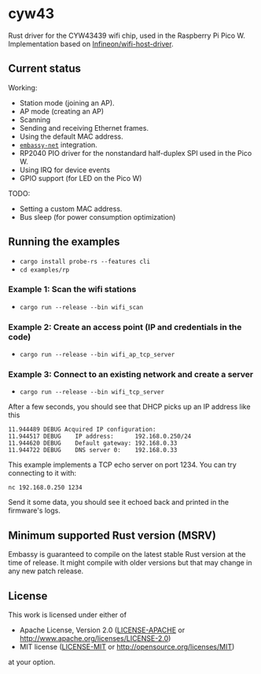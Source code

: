# cyw43

Rust driver for the CYW43439 wifi chip, used in the Raspberry Pi Pico W. Implementation based on [Infineon/wifi-host-driver](https://github.com/Infineon/wifi-host-driver).

## Current status

Working:

- Station mode (joining an AP).
- AP mode (creating an AP)
- Scanning
- Sending and receiving Ethernet frames.
- Using the default MAC address.
- [`embassy-net`](https://embassy.dev) integration.
- RP2040 PIO driver for the nonstandard half-duplex SPI used in the Pico W.
- Using IRQ for device events
- GPIO support (for LED on the Pico W)

TODO:

- Setting a custom MAC address.
- Bus sleep (for power consumption optimization)

## Running the examples

- `cargo install probe-rs --features cli`
- `cd examples/rp`
### Example 1: Scan the wifi stations
- `cargo run --release --bin wifi_scan`
### Example 2: Create an access point (IP and credentials in the code)
- `cargo run --release --bin wifi_ap_tcp_server`
### Example 3: Connect to an existing network and create a server
- `cargo run --release --bin wifi_tcp_server`

After a few seconds, you should see that DHCP picks up an IP address like this
```
11.944489 DEBUG Acquired IP configuration:
11.944517 DEBUG    IP address:      192.168.0.250/24
11.944620 DEBUG    Default gateway: 192.168.0.33
11.944722 DEBUG    DNS server 0:    192.168.0.33
```
This example implements a TCP echo server on port 1234. You can try connecting to it with:
```
nc 192.168.0.250 1234
```
Send it some data, you should see it echoed back and printed in the firmware's logs.

## Minimum supported Rust version (MSRV)

Embassy is guaranteed to compile on the latest stable Rust version at the time of release. It might compile with older versions but that may change in any new patch release.

## License

This work is licensed under either of

- Apache License, Version 2.0 ([LICENSE-APACHE](LICENSE-APACHE) or
  <http://www.apache.org/licenses/LICENSE-2.0>)
- MIT license ([LICENSE-MIT](LICENSE-MIT) or <http://opensource.org/licenses/MIT>)

at your option.

